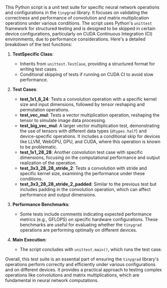 This Python script is a unit test suite for specific neural network operations and configurations in the `tinygrad` library. It focuses on validating the correctness and performance of convolution and matrix multiplication operations under various conditions. The script uses Python's `unittest` framework for structured testing and is designed to be skipped in certain device configurations, particularly on CUDA Continuous Integration (CI) environments, due to performance considerations. Here's a detailed breakdown of the test functions:

1. **TestSpecific Class**:
   - Inherits from `unittest.TestCase`, providing a structured format for writing test cases.
   - Conditional skipping of tests if running on CUDA CI to avoid slow performance.

2. **Test Cases**:
   - **test_1x1_6_24**: Tests a convolution operation with a specific kernel size and input dimensions, followed by tensor reshaping and permutation operations.
   - **test_vec_mul**: Tests a vector multiplication operation, reshaping the tensor to simulate image data processing.
   - **test_big_vec_mul**: A larger vector multiplication test, demonstrating the use of tensors with different data types (`dtypes.half`) and device-specific operations. It includes a conditional skip for devices like LLVM, WebGPU, GPU, and CUDA, where this operation is known to be problematic.
   - **test_1x1_28_28**: Another convolution test case with specific dimensions, focusing on the computational performance and output realization of the operation.
   - **test_3x3_28_28_stride_2**: Tests a convolution with stride and specific kernel size, examining the performance under these conditions.
   - **test_3x3_28_28_stride_2_padded**: Similar to the previous test but includes padding in the convolution operation, which can affect performance and output dimensions.

3. **Performance Benchmarks**:
   - Some tests include comments indicating expected performance metrics (e.g., GFLOPS) on specific hardware configurations. These benchmarks are useful for evaluating whether the `tinygrad` operations are performing optimally on different devices.

4. **Main Execution**:
   - The script concludes with `unittest.main()`, which runs the test case.

Overall, this test suite is an essential part of ensuring the `tinygrad` library's operations perform correctly and efficiently under various configurations and on different devices. It provides a practical approach to testing complex operations like convolutions and matrix multiplications, which are fundamental in neural network computations.